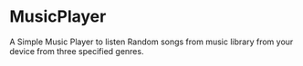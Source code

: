 # MusicPlayer
 A Simple Music Player to listen Random songs from music library from your device from three specified genres.
